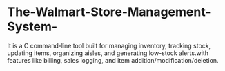 # The-Walmart-Store-Management-System-
It is a C command-line tool built  for managing inventory, tracking stock, updating items, organizing aisles,
and generating low-stock alerts.with features like billing, sales logging, and item addition/modification/deletion.

